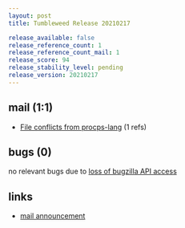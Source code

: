 ```yaml
---
layout: post
title: Tumbleweed Release 20210217

release_available: false
release_reference_count: 1
release_reference_count_mail: 1
release_score: 94
release_stability_level: pending
release_version: 20210217
---
```


## mail (1:1)

- [File conflicts from procps-lang](https://github.com/boombatower/tumbleweed-review/issues/10) (1 refs)

## bugs (0)

<!--more-->

no relevant bugs due to [loss of bugzilla API access](https://bugzilla.opensuse.org/show_bug.cgi?id=1157722)



## links

- [mail announcement](https://github.com/boombatower/tumbleweed-review/issues/10)
